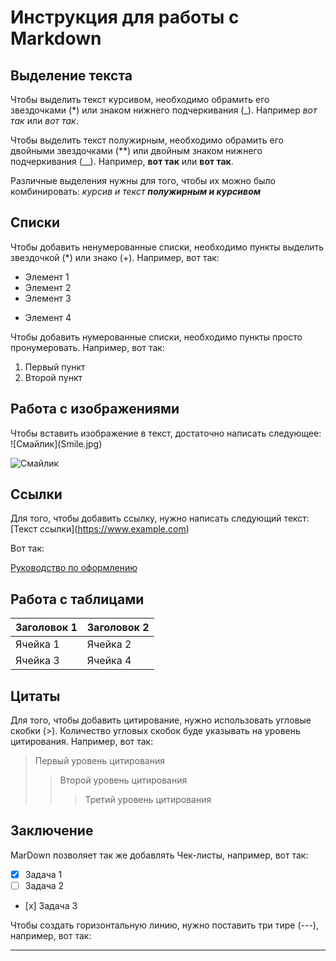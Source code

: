 # Инструкция для работы с Markdown

## Выделение текста

Чтобы выделить текст курсивом, необходимо обрамить его звездочками (*) или знаком нижнего подчеркивания (_). Например *вот так* или _вот так_.

Чтобы выделить текст полужирным, необходимо обрамить его двойными звездочками (**) или двойным знаком нижнего подчеркивания (__). Например, **вот так** или __вот так__.

Различные выделения нужны для того, чтобы их можно было комбинировать: *курсив и текст __полужирным и курсивом__*

## Списки

Чтобы добавить ненумерованные списки, необходимо пункты выделить звездочкой (*) или знако (+). Например, вот так:

* Элемент 1
* Элемент 2
* Элемент 3
+ Элемент 4

Чтобы добавить нумерованные списки, необходимо пункты просто пронумеровать. Например, вот так:

1. Первый пункт
2. Второй пункт

## Работа с изображениями

Чтобы вставить изображение в текст, достаточно написать следующее: !\[Смайлик](Smile.jpg)

![Смайлик](Smile.jpg)

## Ссылки

Для того, чтобы добавить ссылку, нужно написать следующий текст: \[Текст ссылки](https://www.example.com)

Вот так:

[Руководство по оформлению](https://gist.github.com/Jekins/2bf2d0638163f1294637)

## Работа с таблицами

| Заголовок 1 | Заголовок 2 |
|-------------|-------------|
| Ячейка 1 | Ячейка 2 |
| Ячейка 3 | Ячейка 4 |

## Цитаты

Для того, чтобы добавить цитирование, нужно использовать угловые скобки (>). Количество угловых скобок буде указывать на уровень цитирования. Например, вот так:

> Первый уровень цитирования
>> Второй уровень цитирования
>>> Третий уровень цитирования

## Заключение

MarDown позволяет так же добавлять Чек-листы, например, вот так:

- [x] Задача 1
- [ ] Задача 2
- [х] Задача 3

Чтобы создать горизонтальную линию, нужно поставить три тире (---), например, вот так:

---
